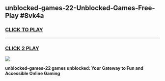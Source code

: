 
## unblocked-games-22-Unblocked-Games-Free-Play #8vk4a
<h3>
<a href="https://us.freeplayer.one?title=unblocked-games-22&ref=9M">CLICK TO PLAY</a></h3>
<hr>

<h3>
<a href="https://us.freeplayer.one?title=unblocked-games-22&ref=9M">CLICK 2 PLAY</a>
  
</h3>

<a href="https://us.freeplayer.one?title=unblocked-games-22&ref=9M"><img src="https://clearcache.store/games.png"></a>


**unblocked-games-22 games unblocked: Your Gateway to Fun and Accessible Online Gaming**
